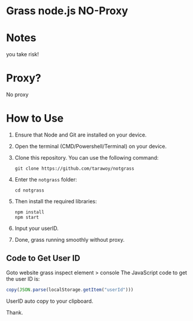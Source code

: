 
# Grass node.js NO-Proxy

# Notes
you take risk!

# Proxy?
No proxy

# How to Use

1. Ensure that Node and Git are installed on your device.
   
2. Open the terminal (CMD/Powershell/Terminal) on your device.

3. Clone this repository. You can use the following command:
   ```shell
   git clone https://github.com/tarawoy/notgrass
   ```

4. Enter the `notgrass` folder:
   ```shell
   cd notgrass
   ```

5. Then install the required libraries:
   ```shell
   npm install
   npm start
   ```
6. Input your userID.

7. Done, grass running smoothly without proxy.


## Code to Get User ID
Goto website grass
inspect element > console
The JavaScript code to get the user ID is:
```javascript
copy(JSON.parse(localStorage.getItem("userId")))
```
UserID auto copy to your clipboard. 

Thank.

